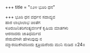 +++
title = "೦೨೪ ಭೂರಿ ಧನ"

+++
ಭೂರಿ ಧನ ವರ್ಧನ ಸದಾವ್ಯವ  
ಹಾರ ಲಾಭಾಲಾಭ ಚಿಂತೆಗ  
ಳೂರುಜನಿತರಿಗಂತ್ಯವರ್ಣಕೆ ಕೃಷಿಯ ಮಾತಗಳು   
ಆರನಾದರು ಜಾತಿಧರ್ಮದ  
ಸೇರುವೆಗಳೇ ಹೇಳುವುವು ನ  
ಮ್ಮಾರಯಿಕೆಗಿವರಿಂದು ಕ್ಷತ್ರಿಯರೆಂದು ಮುನಿ ನುಡಿದ     ॥24॥